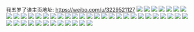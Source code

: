 我五岁了诶主页地址: https://weibo.com/u/3229521127 
![](https://wx4.sinaimg.cn/mw2000/c07e94e7ly1h9gc3qkhmej22dc35su0y.jpg) 
![](https://wx4.sinaimg.cn/mw2000/c07e94e7ly1h9gc3ufl5oj22c0340npi.jpg) 
![](https://wx4.sinaimg.cn/mw2000/c07e94e7ly1h9gc3plusvj22dc35sx6q.jpg) 
![](https://wx4.sinaimg.cn/mw2000/c07e94e7ly1h9gc3s08epj22c0340b2b.jpg) 
![](https://wx4.sinaimg.cn/mw2000/c07e94e7ly1h9gc3zfc2qj22dc35su0y.jpg) 
![](https://wx4.sinaimg.cn/mw2000/c07e94e7ly1h9gc3wconyj22c0340u11.jpg) 
![](https://wx4.sinaimg.cn/mw2000/c07e94e7ly1h9gccdiuidj22c0340qv6.jpg) 
![](https://wx4.sinaimg.cn/mw2000/c07e94e7ly1h9gc3y2bo8j22c0340npf.jpg) 
![](https://wx4.sinaimg.cn/mw2000/c07e94e7ly1h9gc40gxgjj22dc35se82.jpg) 
![](https://wx4.sinaimg.cn/mw2000/c07e94e7ly1h96ftaqqbpj21u427skjl.jpg) 
![](https://wx4.sinaimg.cn/mw2000/c07e94e7ly1h84ywxgiw8j22dc35s7wj.jpg) 
![](https://wx4.sinaimg.cn/mw2000/c07e94e7ly1h84ywvjtmzj23402c0e86.jpg) 
![](https://wx4.sinaimg.cn/mw2000/c07e94e7ly1h83g4ztiszj22rb35su0x.jpg) 
![](https://wx4.sinaimg.cn/mw2000/c07e94e7ly1h83g4tfad5j22d835shdt.jpg) 
![](https://wx4.sinaimg.cn/mw2000/c07e94e7ly1h6y6jqi9u8j20u013yjx5.jpg) 
![](https://wx4.sinaimg.cn/mw2000/c07e94e7ly1h6y6jop2r3j20u0140dk9.jpg) 
![](https://wx4.sinaimg.cn/mw2000/c07e94e7ly1h6y6jnwiu2j20tz0z4jwo.jpg) 
![](https://wx4.sinaimg.cn/mw2000/c07e94e7ly1h6y6p173ujj20u0140wjr.jpg) 
![](https://wx4.sinaimg.cn/mw2000/c07e94e7ly1h69yob4a4vj20mz0y9mxf.jpg) 
![](https://wx4.sinaimg.cn/mw2000/c07e94e7ly1h5o1bquf3zj22db35s1l0.jpg) 
![](https://wx4.sinaimg.cn/mw2000/c07e94e7ly1h5o1bwlj55j21kq2d3u0y.jpg) 
![](https://wx4.sinaimg.cn/mw2000/c07e94e7ly1h5o1bzjf86j223v35s1kz.jpg) 
![](https://wx4.sinaimg.cn/mw2000/c07e94e7ly1h5o1c2n9n2j223v35s7wk.jpg) 
![](https://wx4.sinaimg.cn/mw2000/c07e94e7ly1h5o1bn3mh8j21qp2ntkjm.jpg) 
![](https://wx4.sinaimg.cn/mw2000/c07e94e7ly1h5o1c5lzz2j21wi35sqv6.jpg) 
![](https://wx4.sinaimg.cn/mw2000/c07e94e7ly1h5dbl1njalj22c03401ky.jpg) 
![](https://wx4.sinaimg.cn/mw2000/c07e94e7ly1h5dbl6yywhj23342bcb2d.jpg) 
![](https://wx4.sinaimg.cn/mw2000/c07e94e7ly1h5dblafc0yj22c03401ky.jpg) 
![](https://wx4.sinaimg.cn/mw2000/c07e94e7ly1h5dbldn2bfj22c0340x6q.jpg) 
![](https://wx4.sinaimg.cn/mw2000/c07e94e7ly1h5dblgymk6j226y2wjkjm.jpg) 
![](https://wx4.sinaimg.cn/mw2000/c07e94e7ly1h5dbljzipkj23402c07wj.jpg) 
![](https://wx4.sinaimg.cn/mw2000/c07e94e7ly1h4ymw51259j21eb1ume28.jpg) 
![](https://wx4.sinaimg.cn/mw2000/c07e94e7ly1h4ymwaji8yj22c02c07wj.jpg) 
![](https://wx4.sinaimg.cn/mw2000/c07e94e7ly1h4ymwjujx7j22c02c07wk.jpg) 
![](https://wx4.sinaimg.cn/mw2000/c07e94e7ly1h4ymwp7wg8j22c0340kjn.jpg) 
![](https://wx4.sinaimg.cn/mw2000/c07e94e7ly1h4rkgyc4kxj20zj1be411.jpg) 
![](https://wx4.sinaimg.cn/mw2000/c07e94e7ly1h4rkh5c3z6j20n01ds4qp.jpg) 
![](https://wx4.sinaimg.cn/mw2000/c07e94e7ly1h3lrsk4z0kj22bc3341ky.jpg) 
![](https://wx4.sinaimg.cn/mw2000/c07e94e7ly1h1rbmwrqeuj20jf0jw3zo.jpg) 
![](https://wx4.sinaimg.cn/mw2000/c07e94e7ly1h1pbwk6yddj22c0340qv5.jpg) 
![](https://wx4.sinaimg.cn/mw2000/c07e94e7ly1h1arljpkroj21o0280qv6.jpg) 
![](https://wx4.sinaimg.cn/mw2000/c07e94e7ly1h1arlpmlz7j23402c04qr.jpg) 
![](https://wx4.sinaimg.cn/mw2000/c07e94e7ly1h1arltyb2jj23402c0e82.jpg) 
![](https://wx4.sinaimg.cn/mw2000/c07e94e7ly1h1arlvtpcwj21o02804qq.jpg) 
